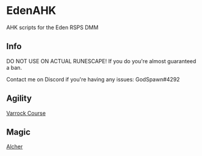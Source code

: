# EdenAHK
AHK scripts for the Eden RSPS DMM

## Info
DO NOT USE ON ACTUAL RUNESCAPE!
If you do you're almost guaranteed a ban.

Contact me on Discord if you're having any issues: GodSpawn#4292

## Agility
[Varrock Course](https://github.com/SamlerOSRS/EdenAHK/blob/master/Agility/Varrock%20Agility%20Guide.md)

## Magic
[Alcher](https://github.com/SamlerOSRS/EdenAHK/blob/master/Magic/Alcher.md)

